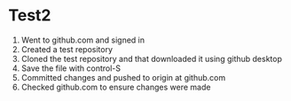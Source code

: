 # Test2
1. Went to github.com and signed in
2. Created a test repository
3. Cloned the test repository and that downloaded it using github desktop
4. Save the file with control-S
5. Committed changes and pushed to origin at github.com
6. Checked github.com to ensure changes were made

